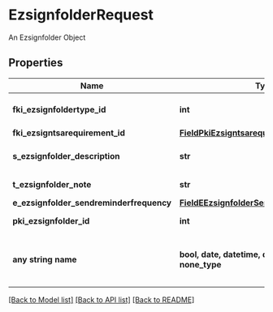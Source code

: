 # EzsignfolderRequest

An Ezsignfolder Object

## Properties
Name | Type | Description | Notes
------------ | ------------- | ------------- | -------------
**fki_ezsignfoldertype_id** | **int** | The unique ID of the Ezsignfoldertype. | 
**fki_ezsigntsarequirement_id** | [**FieldPkiEzsigntsarequirementID**](FieldPkiEzsigntsarequirementID.md) |  | 
**s_ezsignfolder_description** | **str** | The description of the Ezsignfolder | 
**t_ezsignfolder_note** | **str** | Note about the Ezsignfolder | 
**e_ezsignfolder_sendreminderfrequency** | [**FieldEEzsignfolderSendreminderfrequency**](FieldEEzsignfolderSendreminderfrequency.md) |  | 
**pki_ezsignfolder_id** | **int** | The unique ID of the Ezsignfolder | [optional] 
**any string name** | **bool, date, datetime, dict, float, int, list, str, none_type** | any string name can be used but the value must be the correct type | [optional]

[[Back to Model list]](../README.md#documentation-for-models) [[Back to API list]](../README.md#documentation-for-api-endpoints) [[Back to README]](../README.md)


